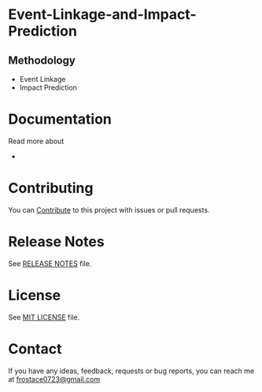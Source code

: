 # Event-Linkage-and-Impact-Prediction

## Methodology
* Event Linkage
* Impact Prediction




# Documentation

Read more about

  * []()
 
# Contributing

You can [Contribute](docs/contributing.md) to this project with issues or pull requests.

# Release Notes

See [RELEASE NOTES](RELEASE_NOTES.md) file.

# License

See [MIT LICENSE](https://github.com/frostace/Event-Linkage-and-Impact-Prediction/blob/master/LICENSE) file.

# Contact

If you have any ideas, feedback, requests or bug reports, you can reach me at
[frostace0723@gmail.com](mailto:frostace0723@gmail.com)
